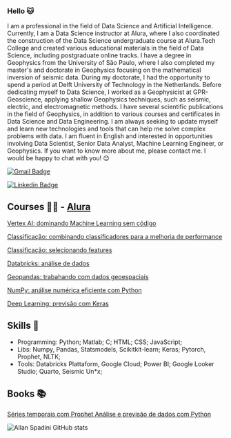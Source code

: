 ### Hello 🐱

I am a professional in the field of Data Science and Artificial Intelligence. Currently, I am a Data Science instructor at Alura, where I also coordinated the construction of the Data Science undergraduate course at Alura.Tech College and created various educational materials in the field of Data Science, including postgraduate online tracks. I have a degree in Geophysics from the University of São Paulo, where I also completed my master's and doctorate in Geophysics focusing on the mathematical inversion of seismic data. During my doctorate, I had the opportunity to spend a period at Delft University of Technology in the Netherlands. Before dedicating myself to Data Science, I worked as a Geophysicist at GPR-Geoscience, applying shallow Geophysics techniques, such as seismic, electric, and electromagnetic methods. I have several scientific publications in the field of Geophysics, in addition to various courses and certificates in Data Science and Data Engineering. I am always seeking to update myself and learn new technologies and tools that can help me solve complex problems with data. I am fluent in English and interested in opportunities involving Data Scientist, Senior Data Analyst, Machine Learning Engineer, or Geophysics. If you want to know more about me, please contact me. I would be happy to chat with you! 😊

[![Gmail Badge](https://img.shields.io/badge/allan.spadini@gmail.com-ff0000?style=flat-square&logo=Gmail&logoColor=white&link=mailto:allan.spadini@gmail.com)](mailto:allan.spadini@gmail.com)

[![Linkedin Badge](https://img.shields.io/badge/allanspadini-ff0000?style=flat-square&logo=Linkedin&logoColor=white&link=https://www.linkedin.com/in/allanspadini/)](https://www.linkedin.com/in/allan-spadini/)

## Courses 👨‍🏫 - [Alura](https://cursos.alura.com.br/user/allan-spadini)

[Vertex AI: dominando Machine Learning sem código](https://www.alura.com.br/curso-online-vertex-ai-dominando-machine-learning-codigo)

[Classificação: combinando classificadores para a melhoria de performance](https://www.alura.com.br/curso-online-classificacao-combinando-classificadores-melhoria-performance)

[Classificação: selecionando features](https://www.alura.com.br/curso-online-classificacao-selecionando-features)

[Databricks: análise de dados](https://www.alura.com.br/curso-online-databricks-analise-dados)

[Geopandas: trabahando com dados geoespaciais](https://www.alura.com.br/curso-online-geopandas-trabalhando-dados-geoespaciais)

[NumPy: análise numérica eficiente com Python](https://www.alura.com.br/curso-online-numpy-analise-numerica-eficiente-pythons)

[Deep Learning: previsão com Keras](https://www.alura.com.br/curso-online-deep-learning-previsao-keras)


## Skills 🔭

- Programming: Python; Matlab; C; HTML; CSS; JavaScript;
- Libs: Numpy, Pandas, Statsmodels, Scikitkit-learn; Keras; Pytorch, Prophet, NLTK;
- Tools: Databricks Plattaform, Google Cloud; Power BI; Google Looker Studio; Quarto, Seismic Un*x;

## Books 📚

[Séries temporais com Prophet
Análise e previsão de dados com Python](https://www.casadocodigo.com.br/products/livro-series-temporais-prophet)


![Allan Spadini GitHub stats](https://github-readme-stats.vercel.app/api?username=allanspadini)

